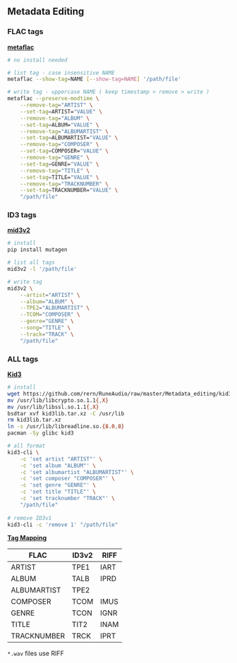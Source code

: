 ## Metadata Editing

### FLAC tags
[**metaflac**](https://xiph.org/flac/documentation_tools_metaflac.html)
```sh
# no install needed

# list tag - case insensitive NAME
metaflac --show-tag=NAME [--show-tag=NAME] '/path/file'

# write tag - uppercase NAME ( keep timestamp > remove > write )
metaflac --preserve-modtime \
	--remove-tag="ARTIST" \
	--set-tag=ARTIST="VALUE" \
	--remove-tag="ALBUM" \
	--set-tag=ALBUM="VALUE" \
	--remove-tag="ALBUMARTIST" \
	--set-tag=ALBUMARTIST="VALUE" \
	--remove-tag="COMPOSER" \
	--set-tag=COMPOSER="VALUE" \
	--remove-tag="GENRE" \
	--set-tag=GENRE="VALUE" \
	--remove-tag="TITLE" \
	--set-tag=TITLE="VALUE" \
	--remove-tag="TRACKNUMBER" \
	--set-tag=TRACKNUMBER="VALUE" \
	"/path/file"
```

### ID3 tags
[**mid3v2**](https://mutagen.readthedocs.io/en/latest/man/mid3v2.html)
```sh
# install
pip install mutagen

# list all tags
mid3v2 -l '/path/file'

# write tag
mid3v2 \
	--artist="ARTIST" \
	--album="ALBUM" \
	--TPE2="ALBUMARTIST" \
	--TCOM="COMPOSER" \
	--genre="GENRE" \
	--song="TITLE" \
	--track="TRACK" \
	"/path/file"
```

### ALL tags
[**Kid3**](https://kid3.sourceforge.io/)
```sh
# install
wget https://github.com/rern/RuneAudio/raw/master/Metadata_editing/kid3lib.tar.xz
mv /usr/lib/libcrypto.so.1.1{,X}
mv /usr/lib/libssl.so.1.1{,X}
bsdtar xvf kid3lib.tar.xz -C /usr/lib
rm kid3lib.tar.xz
ln -s /usr/lib/libreadline.so.{8.0,8}
pacman -Sy glibc kid3

# all format
kid3-cli \
	-c 'set artist "ARTIST"' \
	-c 'set album "ALBUM"' \
	-c 'set albumartist "ALBUMARTIST"' \
	-c 'set composer "COMPOSER"' \
	-c 'set genre "GENRE"' \
	-c 'set title "TITLE"' \
	-c 'set tracknumber "TRACK"' \
	"/path/file"
	
# remove ID3v1
kid3-cli -c 'remove 1' "/path/file"
```

[**Tag Mapping**](https://kid3.sourceforge.io/kid3_en.html#table-frame-list)

| FLAC        | ID3v2  | RIFF |
| ----------- | ----   | ---- |
| ARTIST      | TPE1   | IART |
| ALBUM       | TALB   | IPRD |
| ALBUMARTIST | TPE2   |      |
| COMPOSER    | TCOM   | IMUS |
| GENRE       | TCON   | IGNR |
| TITLE       | TIT2   | INAM |
| TRACKNUMBER | TRCK   | IPRT |

`*.wav` files use RIFF
